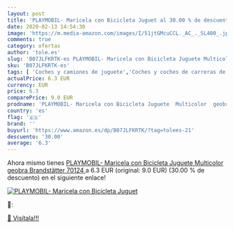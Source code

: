 ```yaml
---
layout: post
title: 'PLAYMOBIL- Maricela con Bicicleta Juguet al 30.00 % de descuento'
date: 2020-02-13 14:54:30
image: 'https://m.media-amazon.com/images/I/51jtGMcuCCL._AC_._SL400_.jpg'
comments: true
category: ofertas
author: 'tole.es'
slug: 'B07JLFKRTK-es PLAYMOBIL- Maricela con Bicicleta Juguete Multicolor...'
sku: 'B07JLFKRTK-es'
tags: [ 'Coches y camiones de juguete','Coches y coches de carreras de juguete para niños','Embarcación de juguete para niños','Juguetes','Juguetes y juegos','Muñecos y figuras','Playsets de figuras de juguete para niños','Vehículos de juguete para niños','playmobil-', ]
actualPrice: 6.3 EUR
currency: EUR
price: 6.3
comparePrice: 9.0 EUR
prodname: 'PLAYMOBIL- Maricela con Bicicleta Juguete  Multicolor  geobra Brandstätter 70124 '
country: 'es'
flag: '🇪🇸'
brand: ''
buyurl: 'https://www.amazon.es/dp/B07JLFKRTK/?tag=tolees-21'
descuento: '30.00'
average: '6.3'
---
```


Ahora mismo tienes [PLAYMOBIL- Maricela con Bicicleta Juguete  Multicolor  geobra Brandstätter 70124 ](https://www.amazon.es/dp/B07JLFKRTK/?tag=tolees-21) a 6.3 EUR (original: 9.0 EUR) (30.00 %  de descuento) en el siguiente enlace!

[![PLAYMOBIL- Maricela con Bicicleta Juguet](https://m.media-amazon.com/images/I/51jtGMcuCCL._AC_._SL400_.jpg)](https://www.amazon.es/dp/B07JLFKRTK/?tag=tolees-21)

🔎:


[🛒 Visítala!!!](https://www.amazon.es/dp/B07JLFKRTK/?tag=tolees-21)

